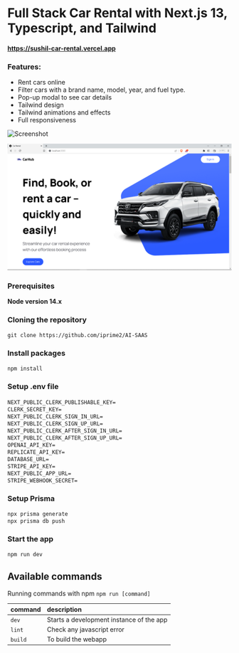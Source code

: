 # Full Stack Car Rental with Next.js 13, Typescript, and Tailwind

#### https://sushil-car-rental.vercel.app

### Features:
 
- Rent cars online
- Filter cars with a brand name, model, year, and fuel type.
- Pop-up modal to see car details
- Tailwind design
- Tailwind animations and effects
- Full responsiveness


![Screenshot](demo.png)

![Screenshot](demo1.png)

### Prerequisites

**Node version 14.x**

### Cloning the repository

```shell
git clone https://github.com/iprime2/AI-SAAS
```

### Install packages

```shell
npm install
```

### Setup .env file

```
NEXT_PUBLIC_CLERK_PUBLISHABLE_KEY=
CLERK_SECRET_KEY=
NEXT_PUBLIC_CLERK_SIGN_IN_URL=
NEXT_PUBLIC_CLERK_SIGN_UP_URL=
NEXT_PUBLIC_CLERK_AFTER_SIGN_IN_URL=
NEXT_PUBLIC_CLERK_AFTER_SIGN_UP_URL=
OPENAI_API_KEY=
REPLICATE_API_KEY=
DATABASE_URL=
STRIPE_API_KEY=
NEXT_PUBLIC_APP_URL=
STRIPE_WEBHOOK_SECRET=
```
 
### Setup Prisma

```shell
npx prisma generate
npx prisma db push
```

### Start the app

```shell
npm run dev
```

## Available commands

Running commands with npm `npm run [command]`

| command         | description                              |
| :-------------- | :--------------------------------------- |
| `dev`           | Starts a development instance of the app |
| `lint`          | Check any javascript error               |
| `build`         | To build the webapp                      |
